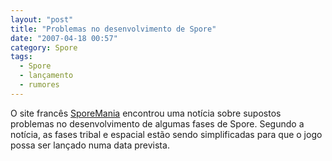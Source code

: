 ```yaml
---
layout: "post"
title: "Problemas no desenvolvimento de Spore"
date: "2007-04-18 00:57"
category: Spore
tags:
  - Spore
  - lançamento
  - rumores
---
```



O site francês [SporeMania](http://www.sporemania.com/) encontrou uma notícia sobre supostos problemas no desenvolvimento de algumas fases de Spore. Segundo a notícia, as fases tribal e espacial estão sendo simplificadas para que o jogo possa ser lançado numa data prevista.
